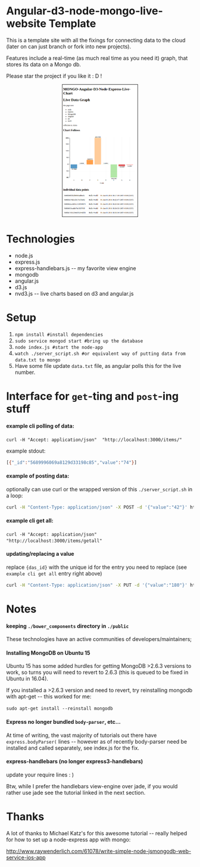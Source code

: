 # Angular-d3-node-mongo-live-website Template

This is a template site with all the fixings for connecting data to the cloud (later on can just branch or fork into new projects).

Features include a real-time (as much real time as you need it) graph, that stores its data on a Mongo db.

Please star the project if you like it : D !

<p align="center">
  <img src="./public/img/current-look.png" style="border-style:solid;border-width:1px;" width="40%">
</p>


# Technologies

* node.js
* express.js
* express-handlebars.js -- my favorite view engine
* mongodb
* angular.js
* d3.js
* nvd3.js -- live charts based on d3 and angular.js

# Setup

1. `npm install #install dependencies`
2. `sudo service mongod start #bring up the database`
3. `node index.js #start the node-app`
4. `watch ./server_script.sh #or equivalent way of putting data from data.txt to mongo`
5.  Have some file update `data.txt` file, as angular polls this for the live number.


# Interface for `get`-ting and `post`-ing stuff


#### example cli polling of data:

`curl -H "Accept: application/json"  "http://localhost:3000/items/"`

example stdout:

```sh
[{"_id":"5689996069a8129d33198c85","value":"74"}]
```

#### example of posting data:

optionally can use curl or the wrapped version of this `./server_script.sh` in a loop:

```sh
curl -H "Content-Type: application/json" -X POST -d '{"value":"42"}' http://localhost:3000/items
```
#### example cli get all:

`curl -H "Accept: application/json"  "http://localhost:3000/items/getall"`


#### updating/replacing a value

replace `{das_id}` with the unique id for the entry you need to replace (see `example cli get all` entry right above)

```sh
curl -H "Content-Type: application/json" -X PUT -d '{"value":"180"}' http://localhost:3000/items/{das_id}
```

# Notes

#### keeping `./bower_components` directory in `./public`

These technologies have an active communities of developers/maintainers; 

#### Installing MongoDB on Ubuntu 15

Ubuntu 15 has some added hurdles for getting MongoDB >2.6.3 versions to work, so turns you will need to revert to 2.6.3 (this is queued to be fixed in Ubuntu in 16.04).

If you installed a >2.6.3 version and need to revert, try reinstalling mongodb with apt-get -- this worked for me:

`sudo apt-get install --reinstall mongodb`


#### Express no longer bundled `body-parser`, etc...

At time of writing, the vast majority of tutorials out there have `express.bodyParser(` lines -- however as of recently body-parser need be installed and called separately, see index.js for the fix.

#### express-handlebars (no longer express3-handlebars)

update your require lines : )

Btw, while I prefer the handlebars view-engine over jade, if you would rather use jade see the tutorial linked in the next section.

# Thanks

A lot of thanks to Michael Katz's for this awesome tutorial -- really helped for how to set up a node-express app with mongo:

http://www.raywenderlich.com/61078/write-simple-node-jsmongodb-web-service-ios-app
